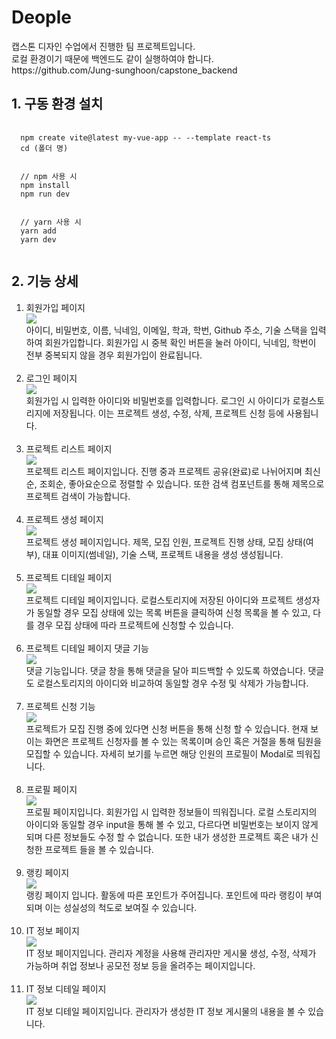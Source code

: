 <h1>Deople</h1>
캡스톤 디자인 수업에서 진행한 팀 프로젝트입니다.
<br />
로컬 환경이기 때문에 백엔드도 같이 실행하여야 합니다.
<br />
<a hred='https://github.com/Jung-sunghoon/capstone_backend'>https://github.com/Jung-sunghoon/capstone_backend</a>
<h2>1. 구동 환경 설치</h2>
<pre>
  <code>
  npm create vite@latest my-vue-app -- --template react-ts
  cd (폴더 명)
  <br />
  // npm 사용 시
  npm install
  npm run dev
  <br />
  // yarn 사용 시
  yarn add
  yarn dev
  </code>
</pre>

<h2>2. 기능 상세</h2>
<ol>
  <li>회원가입 페이지</li>
  <img src="./src/assets/imgs/signup.png" />
  <div>아이디, 비밀번호, 이름, 닉네임, 이메일, 학과, 학번, Github 주소, 기술 스택을 입력하여 회원가입합니다. 회원가입 시 중복 확인 버튼을 눌러 아이디, 닉네임, 학번이 전부 중복되지 않을 경우 회원가입이 완료됩니다.</div>
  <br />
  <li>로그인 페이지</li>
  <img src="./src/assets/imgs/login.png" />
  <div>회원가입 시 입력한 아이디와 비밀번호를 입력합니다. 로그인 시 아이디가 로컬스토리지에 저장됩니다. 이는 프로젝트 생성, 수정, 삭제, 프로젝트 신청 등에 사용됩니다.</div>
  <br />
  <li>프로젝트 리스트 페이지</li>
  <img src="./src/assets/imgs/projectlist.png" />
  <div>프로젝트 리스트 페이지입니다. 진행 중과 프로젝트 공유(완료)로 나뉘어지며 최신순, 조회순, 좋아요순으로 정렬할 수 있습니다. 또한 검색 컴포넌트를 통해 제목으로 프로젝트 검색이 가능합니다.</div>
  <br />
  <li>프로젝트 생성 페이지</li>
  <img src="./src/assets/imgs/projectcreation.png" />
  <div>프로젝트 생성 페이지입니다. 제목, 모집 인원, 프로젝트 진행 상태, 모집 상태(여부), 대표 이미지(썸네일), 기술 스택, 프로젝트 내용을 생성 생성됩니다.</div>
  <br />
  <li>프로젝트 디테일 페이지</li>
  <img src="./src/assets/imgs/projectdetail.png" />
  <div>프로젝트 디테일 페이지입니다. 로컬스토리지에 저장된 아이디와 프로젝트 생성자가 동일할 경우 모집 상태에 있는 목록 버튼을 클릭하여 신청 목록을 볼 수 있고, 다를 경우 모집 상태에 따라 프로젝트에 신청할 수 있습니다.</div>
  <br />
  <li>프로젝트 디테일 페이지 댓글 기능</li>
  <img src="./src/assets/imgs/projectcomment.png" />
  <div>댓글 기능입니다. 댓글 창을 통해 댓글을 달아 피드백할 수 있도록 하였습니다. 댓글도 로컬스토리지의 아이디와 비교하여 동일할 경우 수정 및 삭제가 가능합니다.</div>
  <br />
  <li>프로젝트 신청 기능</li>
  <img src="./src/assets/imgs/projectapply.png" />
  <div>프로젝트가 모집 진행 중에 있다면 신청 버튼을 통해 신청 할 수 있습니다. 현재 보이는 화면은 프로젝트 신청자를 볼 수 있는 목록이며 승인 혹은 거절을 통해 팀원을 모집할 수 있습니다. 자세히 보기를 누르면 해당 인원의 프로필이 Modal로 띄워집니다.</div>
  <br />
  <li>프로필 페이지</li>
  <img src="./src/assets/imgs/profile.png" />
  <div>프로필 페이지입니다. 회원가입 시 입력한 정보들이 띄워집니다. 로컬 스토리지의 아이디와 동일할 경우 input을 통해 볼 수 있고, 다르다면 비밀번호는 보이지 않게 되며 다른 정보들도 수정 할 수 없습니다. 또한 내가 생성한 프로젝트 혹은 내가 신청한 프로젝트 들을 볼 수 있습니다.</div>
  <br />
  <li>랭킹 페이지</li>
  <img src="./src/assets/imgs/ranking.png" />
  <div>랭킹 페이지 입니다. 활동에 따른 포인트가 주어집니다. 포인트에 따라 랭킹이 부여되며 이는 성실성의 척도로 보여질 수 있습니다.</div>
  <br />
  <li>IT 정보 페이지</li>
  <img src="./src/assets/imgs/infolist.png" />
  <div>IT 정보 페이지입니다. 관리자 계정을 사용해 관리자만 게시물 생성, 수정, 삭제가 가능하며 취업 정보나 공모전 정보 등을 올려주는 페이지입니다.</div>
  <br />
  <li>IT 정보 디테일 페이지</li>
  <img src="./src/assets/imgs/infodetail.png" />
  <div>IT 정보 디테일 페이지입니다. 관리자가 생성한 IT 정보 게시물의 내용을 볼 수 있습니다.</div>
</ol>
